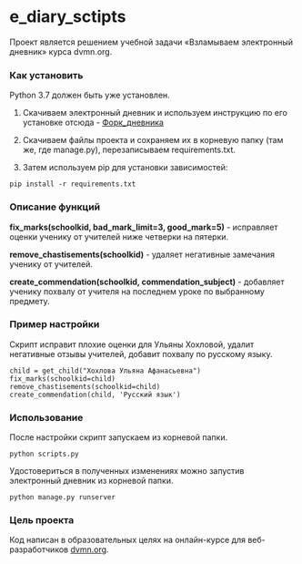 # e_diary_sctipts

Проект является решением учебной задачи «Взламываем электронный дневник» курса dvmn.org.

### Как установить

Python 3.7 должен быть уже установлен.

1. Скачиваем электронный дневник и используем инструкцию по его установке отсюда - [Форк_дневника](https://github.com/TheEgid/e-diary)

2. Скачиваем файлы проекта и сохраняем их в корневую папку (там же, где manage.py), перезаписываем requirements.txt.

3. Затем используем pip для установки зависимостей:

```
pip install -r requirements.txt
```

### Описание функций

**fix_marks(schoolkid, bad_mark_limit=3, good_mark=5)** - исправляет оценки ученику от учителей ниже четверки на пятерки.

**remove_chastisements(schoolkid)** - удаляет негативные замечания ученику от учителей.

**create_commendation(schoolkid, commendation_subject)** - добавляет ученику похвалу от учителя на последнем уроке по выбранному предмету.


### Пример настройки

Скрипт исправит плохие оценки для Ульяны Хохловой, удалит негативные отзывы учителей, добавит похвалу по русскому языку. 
```
child = get_child("Хохлова Ульяна Афанасьевна")
fix_marks(schoolkid=child)
remove_chastisements(schoolkid=child)
create_commendation(child, 'Русский язык')
```

### Использование

После настройки скрипт запускаем из корневой папки.

```
python scripts.py
```

Удостовериться в полученных изменениях можно запустив электронный дневник из корневой папки.

```
python manage.py runserver
```

### Цель проекта

Код написан в образовательных целях на онлайн-курсе для веб-разработчиков [dvmn.org](https://dvmn.org/).
